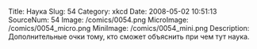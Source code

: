 Title: Наука 
Slug: 54 
Category: xkcd 
Date: 2008-05-02 10:51:13 
SourceNum: 54 
Image: /comics/0054.png 
MicroImage: /comics/0054_micro.png 
MiniImage: /comics/0054_mini.png 
Description: Дополнительные очки тому, кто сможет объяснить при чем тут наука. 

